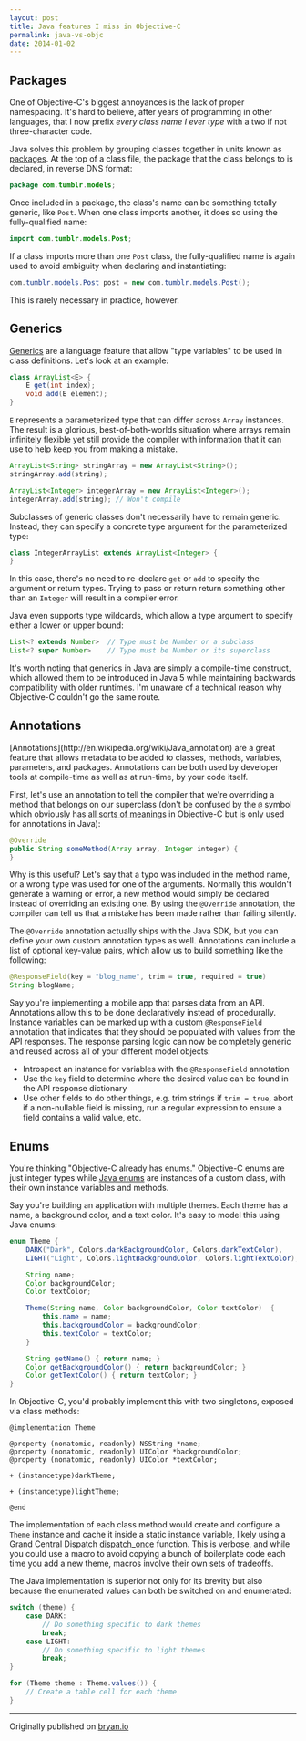 ```yaml
---
layout: post
title: Java features I miss in Objective-C
permalink: java-vs-objc
date: 2014-01-02
---
```


<h2><a id="packages">Packages</a></h2>

One of Objective-C's biggest annoyances is the lack of proper namespacing. It's hard to believe, after years of programming in other languages, that I now prefix *every class name I ever type* with a two if not three-character code.

Java solves this problem by grouping classes together in units known as [packages](http://en.wikipedia.org/wiki/Java_package). At the top of a class file, the package that the class belongs to is declared, in reverse DNS format:

```java
package com.tumblr.models;
```

Once included in a package, the class's name can be something totally generic, like `Post`. When one class imports another, it does so using the fully-qualified name:

```java
import com.tumblr.models.Post;
```

If a class imports more than one `Post` class, the fully-qualified name is again used to avoid ambiguity when declaring and instantiating:

```java
com.tumblr.models.Post post = new com.tumblr.models.Post();
```

This is rarely necessary in practice, however.

<h2><a id="generics">Generics</a></h2>

[Generics](http://en.wikipedia.org/wiki/Generics_in_Java) are a language feature that allow "type variables" to be used in class definitions. Let's look at an example:

```java
class ArrayList<E> {
    E get(int index);
    void add(E element);
}
```

`E` represents a parameterized type that can differ across `Array` instances. The result is a glorious, best-of-both-worlds situation where arrays remain infinitely flexible yet still provide the compiler with information that it can use to help keep you from making a mistake.

```java
ArrayList<String> stringArray = new ArrayList<String>();
stringArray.add(string);

ArrayList<Integer> integerArray = new ArrayList<Integer>();
integerArray.add(string); // Won't compile
```

Subclasses of generic classes don't necessarily have to remain generic. Instead, they can specify a concrete type argument for the parameterized type:

```java
class IntegerArrayList extends ArrayList<Integer> {
}
```

In this case, there's no need to re-declare `get` or `add` to specify the argument or return types. Trying to pass or return return something other than an `Integer` will result in a compiler error.

Java even supports type wildcards, which allow a type argument to specify either a lower or upper bound:

```java
List<? extends Number>  // Type must be Number or a subclass
List<? super Number>    // Type must be Number or its superclass
```

It's worth noting that generics in Java are simply a compile-time construct, which allowed them to be introduced in Java 5 while maintaining backwards compatibility with older runtimes. I'm unaware of a technical reason why Objective-C couldn't go the same route.

<h2><a id="annotations">Annotations</a></h2>
[Annotations](http://en.wikipedia.org/wiki/Java_annotation) are a great feature that allows metadata to be added to classes, methods, variables, parameters, and packages. Annotations can be both used by developer tools at compile-time as well as at run-time, by your code itself.

First, let's use an annotation to tell the compiler that we're overriding a method that belongs on our superclass (don't be confused by the `@` symbol which obviously has [all sorts of meanings](http://nshipster.com/at-compiler-directives/) in Objective-C but is only used for annotations in Java):

```java
@Override
public String someMethod(Array array, Integer integer) {
}
```

Why is this useful? Let's say that a typo was included in the method name, or a wrong type was used for one of the arguments. Normally this wouldn't generate a warning or error, a new method would simply be declared instead of overriding an existing one. By using the `@Override` annotation, the compiler can tell us that a mistake has been made rather than failing silently.

The `@Override` annotation actually ships with the Java SDK, but you can define your own custom annotation types as well. Annotations can include a list of optional key-value pairs, which allow us to build something like the following:

```java
@ResponseField(key = "blog_name", trim = true, required = true)
String blogName;
```

Say you're implementing a mobile app that parses data from an API. Annotations allow this to be done declaratively instead of procedurally. Instance variables can be marked up with a custom `@ResponseField` annotation that indicates that they should be populated with values from the API responses. The response parsing logic can now be completely generic and reused across all of your different model objects:

* Introspect an instance for variables with the `@ResponseField` annotation
* Use the `key` field to determine where the desired value can be found in the API response dictionary
* Use other fields to do other things, e.g. trim strings if `trim = true`, abort if a non-nullable field is missing, run a regular expression to ensure a field contains a valid value, etc.

<h2><a id="enums">Enums</a></h2>

You're thinking "Objective-C already has enums." Objective-C enums are just integer types while [Java enums](http://en.wikipedia.org/wiki/Enumerated_type#Java) are instances of a custom class, with their own instance variables and methods.

Say you're building an application with multiple themes. Each theme has a name, a background color, and a text color. It's easy to model this using Java enums:

```java
enum Theme {
    DARK("Dark", Colors.darkBackgroundColor, Colors.darkTextColor),
    LIGHT("Light", Colors.lightBackgroundColor, Colors.lightTextColor),

    String name;
    Color backgroundColor;
    Color textColor;

    Theme(String name, Color backgroundColor, Color textColor)  {
        this.name = name;
        this.backgroundColor = backgroundColor;
        this.textColor = textColor;
    }

    String getName() { return name; }
    Color getBackgroundColor() { return backgroundColor; }
    Color getTextColor() { return textColor; }
}
```

In Objective-C, you'd probably implement this with two singletons, exposed via class methods:

```objc
@implementation Theme

@property (nonatomic, readonly) NSString *name;
@property (nonatomic, readonly) UIColor *backgroundColor;
@property (nonatomic, readonly) UIColor *textColor;

+ (instancetype)darkTheme;

+ (instancetype)lightTheme;

@end
```

The implementation of each class method would create and configure a `Theme` instance and cache it inside a static instance variable, likely using a Grand Central Dispatch [dispatch_once](https://developer.apple.com/library/Mac/DOCUMENTATION/Performance/Reference/GCD_libdispatch_Ref/Reference/reference.html#//apple_ref/c/func/dispatch_once) function. This is verbose, and while you could use a macro to avoid copying a bunch of boilerplate code each time you add a new theme, macros involve their own sets of tradeoffs.

The Java implementation is superior not only for its brevity but also because the enumerated values can both be switched on and enumerated:

```java
switch (theme) {
    case DARK:
        // Do something specific to dark themes
        break;
    case LIGHT:
        // Do something specific to light themes
        break;
}

for (Theme theme : Theme.values()) {
    // Create a table cell for each theme
}
```

---

Originally published on [bryan.io](http://bryan.io)

